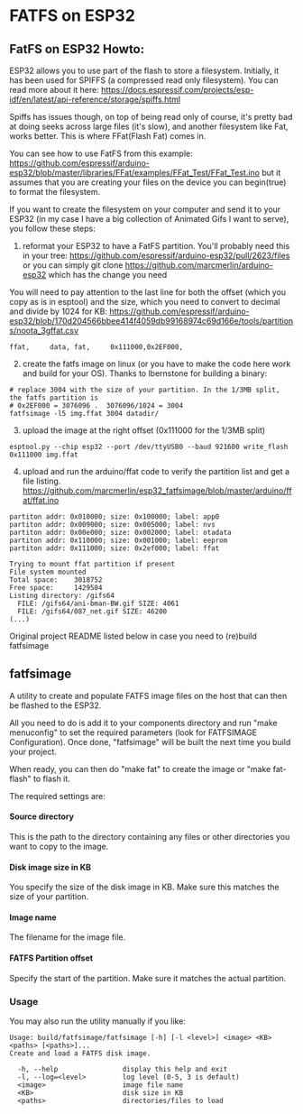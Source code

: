 # FATFS on ESP32

## FatFS on ESP32 Howto:
ESP32 allows you to use part of the flash to store a filesystem. Initially, it
has been used for SPIFFS (a compressed read only filesystem). You can read more about it here:
https://docs.espressif.com/projects/esp-idf/en/latest/api-reference/storage/spiffs.html

Spiffs has issues though, on top of being read only of course, it's pretty bad at doing
seeks across large files (it's slow), and another filesystem like Fat, works better.
This is where FFat(Flash Fat) comes in.

You can see how to use FatFS from this example:
https://github.com/espressif/arduino-esp32/blob/master/libraries/FFat/examples/FFat_Test/FFat_Test.ino
but it assumes that you are creating your files on the device you can begin(true) to format
the filesystem.

If you want to create the filesystem on your computer and send it to your ESP32 (in
my case I have a big collection of Animated Gifs I want to serve), you follow these steps:

1) reformat your ESP32 to have a FatFS partition. You'll probably need this in your tree: 
https://github.com/espressif/arduino-esp32/pull/2623/files
or you can simply git clone https://github.com/marcmerlin/arduino-esp32 which has the change you need

You will need to pay attention to the last line for both the offset (which you copy as is 
in esptool) and the size, which you need to convert to decimal and divide by 1024 for KB: https://github.com/espressif/arduino-esp32/blob/170d204566bbee414f4059db99168974c69d166e/tools/partitions/noota_3gffat.csv
```
ffat,     data, fat,     0x111000,0x2EF000,
```

2) create the fatfs image on linux (or you have to make the code here work and build for your OS).
Thanks to lbernstone for building a binary:
```
# replace 3004 with the size of your partition. In the 1/3MB split, the fatfs partition is 
# 0x2EF000 = 3076096 .  3076096/1024 = 3004
fatfsimage -l5 img.ffat 3004 datadir/
```

3) upload the image at the right offset (0x111000 for the 1/3MB split)
```
esptool.py --chip esp32 --port /dev/ttyUSB0 --baud 921600 write_flash  0x111000 img.ffat
```

4) upload and run the arduino/ffat code to verify the partition list and get a file listing.
https://github.com/marcmerlin/esp32_fatfsimage/blob/master/arduino/ffat/ffat.ino
```
partiton addr: 0x010000; size: 0x100000; label: app0
partiton addr: 0x009000; size: 0x005000; label: nvs
partiton addr: 0x00e000; size: 0x002000; label: otadata
partiton addr: 0x110000; size: 0x001000; label: eeprom
partiton addr: 0x111000; size: 0x2ef000; label: ffat

Trying to mount ffat partition if present
File system mounted
Total space:    3018752
Free space:     1429504
Listing directory: /gifs64
  FILE: /gifs64/ani-bman-BW.gif	SIZE: 4061
  FILE: /gifs64/087_net.gif	SIZE: 46200
(...)
```


Original project README listed below in case you need to (re)build fatfsimage

## fatfsimage
A utility to create and populate FATFS image files on the host that can then
be flashed to the ESP32.

All you need to do is add it to your components directory and
run "make menuconfig" to set the required parameters (look for
FATFSIMAGE Configuration).  Once done, "fatfsimage" will be built
the next time you build your project.

When ready, you can then do "make fat" to create the image or
"make fat-flash" to flash it.

The required settings are:

#### Source directory
This is the path to the directory containing any files or other directories
you want to copy to the image.

#### Disk image size in KB
You specify the size of the disk image in KB.  Make sure this matches the
size of your partition.

#### Image name
The filename for the image file.

#### FATFS Partition offset
Specify the start of the partition.  Make sure it matches the actual
partition.

### Usage

You may also run the utility manually if you like:

```
Usage: build/fatfsimage/fatfsimage [-h] [-l <level>] <image> <KB> <paths> [<paths>]...
Create and load a FATFS disk image.

  -h, --help                display this help and exit
  -l, --log=<level>         log level (0-5, 3 is default)
  <image>                   image file name
  <KB>                      disk size in KB
  <paths>                   directories/files to load
```
